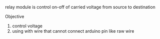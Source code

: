 relay module is control on-off of carried voltage from source to destination

Objective
 1. control voltage
 2. using with wire that cannot connect arduino pin like raw wire